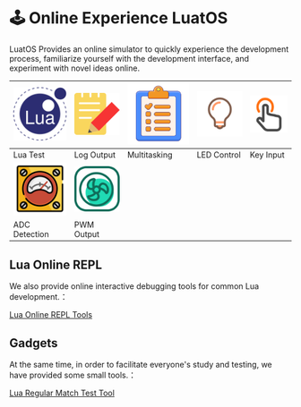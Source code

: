 # 🕹️ Online Experience LuatOS

LuatOS Provides an online simulator to quickly experience the development process, familiarize yourself with the development interface, and experiment with novel ideas online.

| [![_](../_static/emulator/lua.svg)](https://wiki.luatos.org/_static/luatos-emulator/lua.html)  | [![_](../_static/emulator/log.svg)](https://wiki.luatos.org/_static/luatos-emulator/log.html) | [![_](../_static/emulator/task.svg)](https://wiki.luatos.org/_static/luatos-emulator/task.html) | [![_](../_static/emulator/led.svg)](https://wiki.luatos.org/_static/luatos-emulator/led.html) | [![_](../_static/emulator/key.svg)](https://wiki.luatos.org/_static/luatos-emulator/key.html) |
|-|-|-|-|-|
| Lua Test | Log Output | Multitasking | LED Control | Key Input |
|  [![_](../_static/emulator/adc.svg)](https://wiki.luatos.org/_static/luatos-emulator/adc.html) | [![_](../_static/emulator/pwm.svg)](https://wiki.luatos.org/_static/luatos-emulator/pwm.html) |  |  | |
| ADC Detection | PWM Output |  |  | |

## Lua Online REPL

We also provide online interactive debugging tools for common Lua development.：

[Lua Online REPL Tools](https://wiki.luatos.org/_static/repl/index.html)

## Gadgets

At the same time, in order to facilitate everyone's study and testing, we have provided some small tools.：

[Lua Regular Match Test Tool](https://wiki.luatos.org/_static/string-match/index.html)
